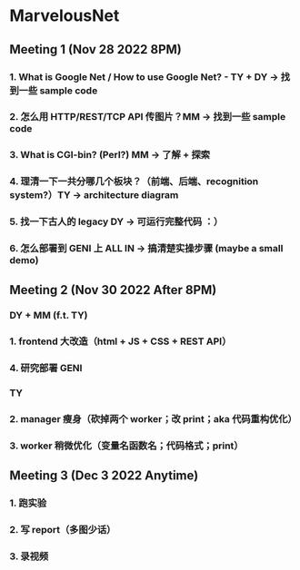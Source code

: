 # MarvelousNet

## Meeting 1 (Nov 28 2022 8PM)

### 1. What is Google Net / How to use Google Net? - TY + DY -> 找到一些 sample code
### 2. 怎么用 HTTP/REST/TCP API 传图片？MM -> 找到一些 sample code
### 3. What is CGI-bin? (Perl?) MM -> 了解 + 探索
### 4. 理清一下一共分哪几个板块？（前端、后端、recognition system?）TY -> architecture diagram
### 5. 找一下古人的 legacy DY -> 可运行完整代码 ：）
### 6. 怎么部署到 GENI 上 ALL IN -> 搞清楚实操步骤 (maybe a small demo)

## Meeting 2 (Nov 30 2022 After 8PM)

### DY + MM (f.t. TY)
### 1. frontend 大改造（html + JS + CSS + REST API）
### 4. 研究部署 GENI

### TY
### 2. manager 瘦身（砍掉两个 worker；改 print；aka 代码重构优化）
### 3. worker 稍微优化（变量名函数名；代码格式；print）


## Meeting 3 (Dec 3 2022 Anytime)

### 1. 跑实验
### 2. 写 report（多图少话）
### 3. 录视频
